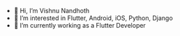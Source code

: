 - 👋 Hi, I’m Vishnu Nandhoth
- 👀 I’m interested in Flutter, Android, iOS, Python, Django
- 🌱 I’m currently working as a Flutter Developer

<!---
nuvish04/nuvish04 is a ✨ special ✨ repository because its `README.md` (this file) appears on your GitHub profile.
You can click the Preview link to take a look at your changes.
--->
